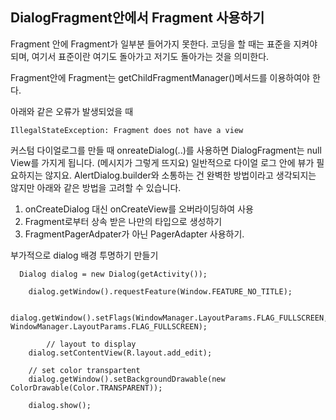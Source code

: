 ## DialogFragment안에서 Fragment 사용하기



Fragment 안에 Fragment가 일부분 들어가지 못한다. 코딩을 할 때는 표준을 지켜야 되며, 여기서 표준이란 여기도 돌아가고 저기도 돌아가는 것을 의미한다.

Fragment안에 Fragment는 getChildFragmentManager()메서드를 이용하여야 한다.

아래와 같은 오류가 발생되었을 때

```
IllegalStateException: Fragment does not have a view
```

커스텀 다이얼로그를 만들 때 onreateDialog(..)를 사용하면 DialogFragment는 null View를 가지게 됩니다. (메시지가 그렇게 뜨지요) 일반적으로 다이얼 로그 안에 뷰가 필요하지는 않지요. AlertDialog.builder와 소통하는 건 완벽한 방법이라고 생각되지는 않지만 아래와 같은 방법을 고려할 수 있습니다.

1. onCreateDialog 대신 onCreateView를 오버라이딩하여 사용
2. Fragment로부터 상속 받은 나만의 타입으로 생성하기
3. FragmentPagerAdpater가 아닌 PagerAdapter 사용하기.

부가적으로 dialog 배경 투명하기 만들기

```
  Dialog dialog = new Dialog(getActivity());

    dialog.getWindow().requestFeature(Window.FEATURE_NO_TITLE);

    dialog.getWindow().setFlags(WindowManager.LayoutParams.FLAG_FULLSCREEN, WindowManager.LayoutParams.FLAG_FULLSCREEN);      

        // layout to display
    dialog.setContentView(R.layout.add_edit);

    // set color transpartent
    dialog.getWindow().setBackgroundDrawable(new ColorDrawable(Color.TRANSPARENT));

    dialog.show();
```